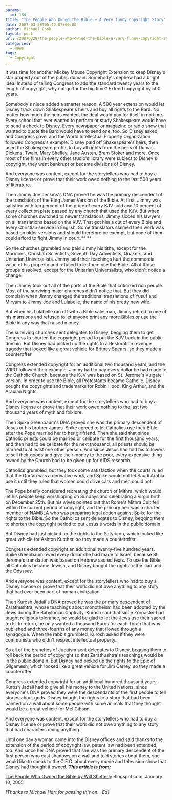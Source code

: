```yaml
---
params:
  id: 134
title: "The People Who Owned the Bible – A Very funny Copyright Story"
date: 2007-03-28T05:49:07+00:00
author: Michael Cook
layout: post
url: /20070328/the-people-who-owned-the-bible-a-very-funny-copyright-story/
categories:
  - News
tags:
  - Copyright
---
```

It was time for another Mickey Mouse Copyright Extension to keep Disney's star property out of the public domain. Somebody's nephew had a bright idea. Instead of telling Congress to add the standard twenty years to the length of copyright, why not go for the big time? Extend copyright by 500 years.

Somebody's niece added a smarter reason: A 500 year extension would let Disney track down Shakespeare's heirs and buy all rights to the Bard. No matter how much the heirs wanted, the deal would pay for itself in no time. Every school that ever wanted to perform or study Shakespeare would have to send a check to Disney. Every newspaper or magazine or radio show that wanted to quote the Bard would have to send one, too. So Disney asked, and Congress gave, and the World Intellectual Property Organization followed Congress's example. Disney paid off Shakespeare's heirs, then used the Shakespeare profits to buy all rights from the heirs of Dumas, Dickens, Twain, Mary Shelley, Jane Austen, Bram Stoker and more. Once most of the films in every other studio's library were subject to Disney's copyright, they went bankrupt or became divisions of Disney.

And everyone was content, except for the storytellers who had to buy a Disney license or prove that their work owed nothing to the last 500 years of literature.

Then Jimmy Joe Jenkins's DNA proved he was the primary descendent of the translators of the King James Version of the Bible. At first, Jimmy was satisfied with ten percent of the price of every KJV sold and 10 percent of every collection plate passed by any church that used the KJV. But when some churches switched to newer translations, Jimmy sicced his lawyers on all translations based on the KJV. That got him a cut of every Bible and every Christian service in English.
Some translators claimed their work was based on older versions and should therefore be exempt, but none of them could afford to fight Jimmy in court._**
**_

<!--more-->

So the churches grumbled and paid Jimmy his tithe, except for the Mormons, Christian Scientists, Seventh Day Adventists, Quakers, and Unitarian Universalists. Jimmy said their teachings hurt the commercial value of his property and refused to let them use the Bible. All of those groups dissolved, except for the Unitarian Universalists, who didn't notice a change.

Then Jimmy took out all of the parts of the Bible that criticized rich people. Most of the surviving major churches didn't notice that. But they did complain when Jimmy changed the traditional translations of Yusuf and Miryam to Jimmy Joe and Lulabelle, the name of his pretty new wife.

But when his Lulabelle ran off with a Bible salesman, Jimmy retired to one of his mansions and refused to let anyone print any more Bibles or use the Bible in any way that raised money.

The surviving churches sent delegates to Disney, begging them to get Congress to shorten the copyright period to put the KJV back in the public domain. But Disney had picked up the rights to a Restoration revenge tragedy that looked like a great vehicle for Britney Spears, so they made a counteroffer.

Congress extended copyright for an additional two thousand years, and the WIPO followed their example. Jimmy had to pay every dollar he had made to the Catholic Church, because the KJV was based on St. Jerome's Vulgate version. In order to use the Bible, all Protestants became Catholic. Disney bought the copyrights and trademarks for Robin Hood, King Arthur, and the Arabian Nights.

And everyone was content, except for the storytellers who had to buy a Disney license or prove that their work owed nothing to the last two thousand years of myth and folklore.

Then Spike Greenbaum's DNA proved she was the primary descendent of Jesus or his brother James. Spike agreed to let Catholics use their Bible after the Pope married her to her girlfriend. Then she said that since Catholic priests could be married or celibate for the first thousand years, and then had to be celibate for the next thousand, all priests should be married to at least one other person. And since Jesus had told his followers to sell their goods and give their money to the poor, every expensive thing owned by the Church had to be given up for AIDS research.

Catholics grumbled, but they took some satisfaction when the courts ruled that the Qur'an was a derivative work, and Spike would not let Saudi Arabia use it until they ruled that women could drive cars and men could not.

The Pope briefly considered recreating the church of Mithra, which would let his people keep worshipping on Sundays and celebrating a virgin birth on December 25th. But his wives pointed out that Rome's Mithra Cult fell within the current period of copyright, and the primary heir was a charter member of NAMBLA who was preparing legal action against Spike for the rights to the Bible. So the Catholics sent delegates to Disney, begging them to shorten the copyright period to put Jesus's words in the public domain.

But Disney had just picked up the rights to the Satyricon, which looked like great vehicle for Ashton Kutcher, so they made a counteroffer.

Congress extended copyright an additional twenty-five hundred years.
Spike Greenbaum owed every dollar she had made to Israel, because St.
Jerome's translation was based on Hebrew sacred texts. To use the Bible, all Catholics became Jewish, and Disney bought the rights to the Iliad and the Odyssey.

And everyone was content, except for the storytellers who had to buy a Disney license or prove that their work did not owe anything to any story that had ever been part of human civilization.

Then Kurosh Jadali's DNA proved he was the primary descendent of Zarathushtra, whose teachings about monotheism had been adopted by the Jews during the Babylonian Captivity. Kurosh said that since Zoroaster had taught religious tolerance, he would be glad to let the Jews use their sacred texts. In return, he only wanted a thousand Euros for each Torah that was published and three-fourths of any money that flowed through a synagogue. When the rabbis grumbled, Kurosh asked if they were communists who didn't respect intellectual property.

So all of the branches of Judaism sent delegates to Disney, begging them to roll back the period of copyright so that Zarathushtra's teachings would be in the public domain. But Disney had picked up the rights to the Epic of Gilgamesh, which looked like a great vehicle for Jim Carrey, so they made a counteroffer.

Congress extended copyright for an additional hundred thousand years.
Kurosh Jadali had to give all his money to the United Nations, since everyone's DNA proved they were the descendants of the first people to tell stories about gods. Disney bought the rights to a story that had been painted on a wall about some people with some animals that they thought would be a great vehicle for Mel Gibson.

And everyone was content, except for the storytellers who had to buy a Disney license or prove that their work did not owe anything to any story that had characters doing anything.

Until one day a woman came into the Disney offices and said thanks to the extension of the period of copyright law, patent law had been extended, too. And since her DNA proved that she was the primary descendent of the first person who cast shadows on a wall and told stories about them, she would like to speak to the C.E.O. about every movie and television show that Disney had thought it owned.
_**This article is from;**_

[The People Who Owned the Bible by Will Shetterly](http://shetterly.blogspot.com/2005/01/people-who-owned-bible-story.html)
Blogspot.com, January 10, 2005

_[Thanks to Michael Hart for passing this on. –Ed]_
